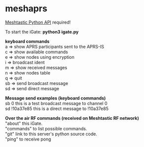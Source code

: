 # meshaprs

[Meshtastic Python API](https://meshtastic.org/docs/software/python/cli/installation/) required!

To start the iGate: **python3 igate.py**

**keyboard commands**\
a => show APRS participants sent to the APRS-IS\
c => show available commands\
e => show nodes using encryption\
i => broadcast ident\
m => show received messages\
n => show nodes table\
q => quit\
sb <ch-index> <message> => send broadcast message\
sd <to> <message> => send direct message

**Message send examples (keyboard commands)**\
sb 0 this is a test broadcast message to channel 0\
sd !10a37e85 this is a direct message to !10a37e85

**Over the air RF commands (received on Meshtastic RF network)**\
"about" this iGate.\
"commands" to list possible commands.\
"git" link to this server's python source code.\
"ping" to receive pong
